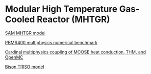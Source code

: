 # Modular High Temperature Gas-Cooled Reactor (MHTGR)

[SAM MHTGR model](mhtgr/index.md)

[PBMR400 multiphysics numerical benchmark](pbmr/index.md)

[Cardinal multiphysics coupling of MOOSE heat conduction, THM, and OpenMC](assembly/index.md)

[Bison TRISO model](triso/index.md)
